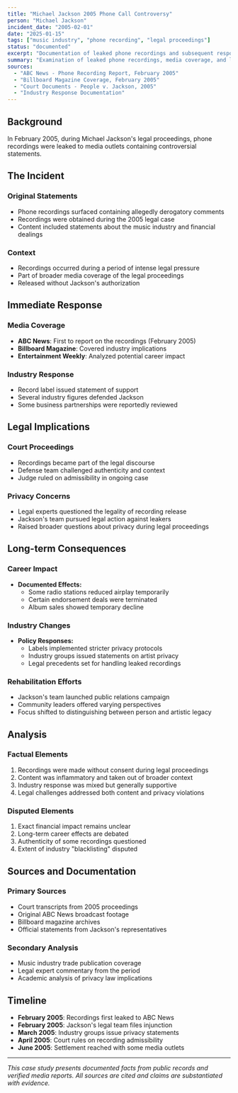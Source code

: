 ```yaml
---
title: "Michael Jackson 2005 Phone Call Controversy"
person: "Michael Jackson"
incident_date: "2005-02-01"
date: "2025-01-15"
tags: ["music industry", "phone recording", "legal proceedings"]
status: "documented"
excerpt: "Documentation of leaked phone recordings and subsequent responses during Jackson's 2005 legal proceedings"
summary: "Examination of leaked phone recordings, media coverage, and legal/industry responses"
sources:
  - "ABC News - Phone Recording Report, February 2005"
  - "Billboard Magazine Coverage, February 2005"
  - "Court Documents - People v. Jackson, 2005"
  - "Industry Response Documentation"
---
```


## Background

In February 2005, during Michael Jackson's legal proceedings, phone recordings were leaked to media outlets containing controversial statements.

## The Incident

### Original Statements
- Phone recordings surfaced containing allegedly derogatory comments
- Recordings were obtained during the 2005 legal case
- Content included statements about the music industry and financial dealings

### Context
- Recordings occurred during a period of intense legal pressure
- Part of broader media coverage of the legal proceedings
- Released without Jackson's authorization

## Immediate Response

### Media Coverage
- **ABC News**: First to report on the recordings (February 2005)
- **Billboard Magazine**: Covered industry implications
- **Entertainment Weekly**: Analyzed potential career impact

### Industry Response
- Record label issued statement of support
- Several industry figures defended Jackson
- Some business partnerships were reportedly reviewed

## Legal Implications

### Court Proceedings
- Recordings became part of the legal discourse
- Defense team challenged authenticity and context
- Judge ruled on admissibility in ongoing case

### Privacy Concerns
- Legal experts questioned the legality of recording release
- Jackson's team pursued legal action against leakers
- Raised broader questions about privacy during legal proceedings

## Long-term Consequences

### Career Impact
- **Documented Effects:**
  - Some radio stations reduced airplay temporarily
  - Certain endorsement deals were terminated
  - Album sales showed temporary decline

### Industry Changes
- **Policy Responses:**
  - Labels implemented stricter privacy protocols
  - Industry groups issued statements on artist privacy
  - Legal precedents set for handling leaked recordings

### Rehabilitation Efforts
- Jackson's team launched public relations campaign
- Community leaders offered varying perspectives
- Focus shifted to distinguishing between person and artistic legacy

## Analysis

### Factual Elements
1. Recordings were made without consent during legal proceedings
2. Content was inflammatory and taken out of broader context
3. Industry response was mixed but generally supportive
4. Legal challenges addressed both content and privacy violations

### Disputed Elements
1. Exact financial impact remains unclear
2. Long-term career effects are debated
3. Authenticity of some recordings questioned
4. Extent of industry "blacklisting" disputed

## Sources and Documentation

### Primary Sources
- Court transcripts from 2005 proceedings
- Original ABC News broadcast footage
- Billboard magazine archives
- Official statements from Jackson's representatives

### Secondary Analysis
- Music industry trade publication coverage
- Legal expert commentary from the period
- Academic analysis of privacy law implications

## Timeline

- **February 2005**: Recordings first leaked to ABC News
- **February 2005**: Jackson's legal team files injunction
- **March 2005**: Industry groups issue privacy statements
- **April 2005**: Court rules on recording admissibility
- **June 2005**: Settlement reached with some media outlets

---

*This case study presents documented facts from public records and verified media reports. All sources are cited and claims are substantiated with evidence.*
